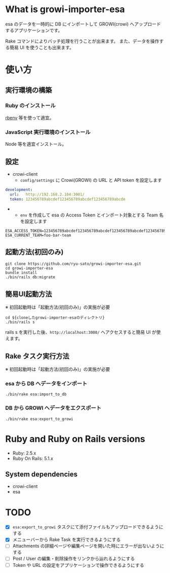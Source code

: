 # What is growi-importer-esa

esa のデータを一時的に DB にインポートして GROWI(crowi) へアップロードするアプリケーションです。

Rake コマンドによりバッチ処理を行うことが出来ます。
また、データを操作する簡易 UI を使うことも出来ます。

# 使い方

## 実行環境の構築

### Ruby のインストール

[rbenv](https://github.com/rbenv/rbenv) 等を使って適宜。

### JavaScript 実行環境のインストール

Node 等を適宜インストール。

## 設定

- crowi-client
    - `config/settings` に Crowi(GROWI) の URL と API token を設定します
```yml
development:
  url:   http://192.168.2.104:3001/
  token: 123456789abcdef123456789abcdef123456789abcde
```
- 
    - `env` を作成して esa の Access Token とインポート対象とする Team 名を設定します
```
ESA_ACCESS_TOKEN=123456789abcdef123456789abcdef123456789abcdef123456789abcdef1234
ESA_CURRENT_TEAM=foo-bar-team
```

## 起動方法(初回のみ)

```
git clone https://github.com/ryu-sato/growi-importer-esa.git
cd growi-importer-esa
bundle install
./bin/rails db:migrate
```

## 簡易UI起動方法

※ 初回起動時は「起動方法(初回のみ)」の実施が必要

```
cd ${cloneしたgrowi-importer-esaのディレクトリ}
./bin/rails s
```

rails s を実行した後、`http://localhost:3000/` へアクセスすると簡易 UI が使えます。

## Rake タスク実行方法

※ 初回起動時は「起動方法(初回のみ)」の実施が必要

### esa から DB へデータをインポート

```
./bin/rake esa:import_to_db
```

### DB から GROWI へデータをエクスポート

```
./bin/rake esa:export_to_growi
```

# Ruby and Ruby on Rails versions

- Ruby: 2.5.x
- Ruby On Rails: 5.1.x

## System dependencies

- crowi-client
- esa

# TODO

- [x] `esa:export_to_growi` タスクにて添付ファイルもアップロードできるようにする
- [x] メニューバーから Rake Task を実行できるようにする
- [ ] Attachments の詳細ページや編集ページを開いた時にエラーが出ないようにする
- [ ] Post / User の編集・削除操作をリンクから辿れるようにする
- [ ] Token や URL の設定をアプリケーションで操作できるようにする
